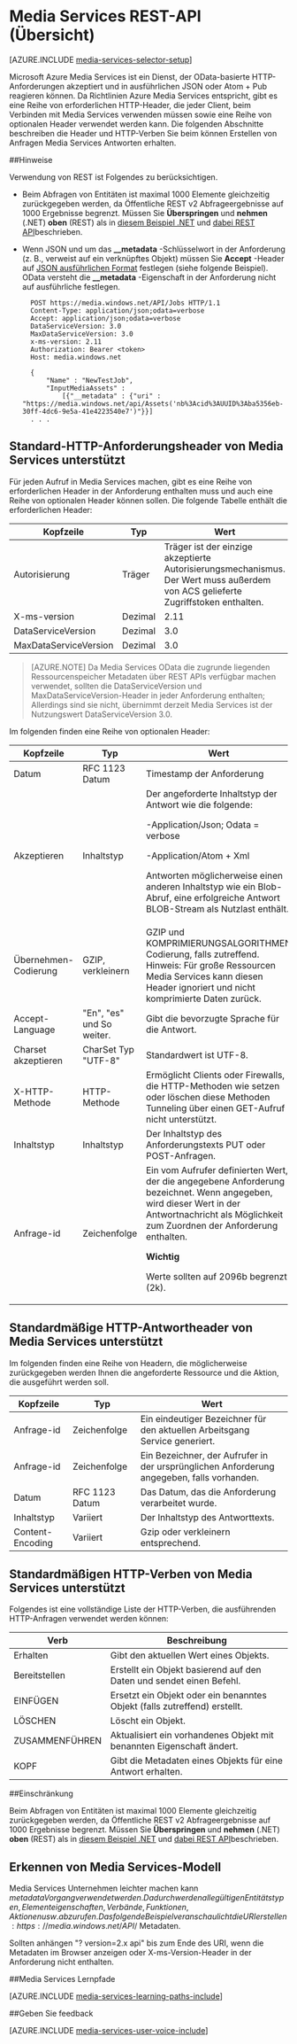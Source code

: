<properties 
    pageTitle="Übersicht über Media Services REST API | Microsoft Azure" 
    description="Media Services REST-API (Übersicht)" 
    services="media-services" 
    documentationCenter="" 
    authors="Juliako" 
    manager="erikre" 
    editor=""/>

<tags 
    ms.service="media-services" 
    ms.workload="media" 
    ms.tgt_pltfrm="na" 
    ms.devlang="dotnet" 
    ms.topic="article" 
    ms.date="10/12/2016"
    ms.author="juliako"/>


# <a name="media-services-rest-api-overview"></a>Media Services REST-API (Übersicht) 

[AZURE.INCLUDE [media-services-selector-setup](../../includes/media-services-selector-setup.md)]

Microsoft Azure Media Services ist ein Dienst, der OData-basierte HTTP-Anforderungen akzeptiert und in ausführlichen JSON oder Atom + Pub reagieren können. Da Richtlinien Azure Media Services entspricht, gibt es eine Reihe von erforderlichen HTTP-Header, die jeder Client, beim Verbinden mit Media Services verwenden müssen sowie eine Reihe von optionalen Header verwendet werden kann. Die folgenden Abschnitte beschreiben die Header und HTTP-Verben Sie beim können Erstellen von Anfragen Media Services Antworten erhalten.

##<a name="considerations"></a>Hinweise 

Verwendung von REST ist Folgendes zu berücksichtigen.

- Beim Abfragen von Entitäten ist maximal 1000 Elemente gleichzeitig zurückgegeben werden, da Öffentliche REST v2 Abfrageergebnisse auf 1000 Ergebnisse begrenzt. Müssen Sie **Überspringen** und **nehmen** (.NET) **oben** (REST) als in [diesem Beispiel .NET](media-services-dotnet-manage-entities.md#enumerating-through-large-collections-of-entities) und [dabei REST API](media-services-rest-manage-entities.md#enumerating-through-large-collections-of-entities)beschrieben. 

- Wenn JSON und um das **__metadata** -Schlüsselwort in der Anforderung (z. B., verweist auf ein verknüpftes Objekt) müssen Sie **Accept** -Header auf [JSON ausführlichen Format](http://www.odata.org/documentation/odata-version-3-0/json-verbose-format/) festlegen (siehe folgende Beispiel). OData versteht die **__metadata** -Eigenschaft in der Anforderung nicht auf ausführliche festlegen.  

        POST https://media.windows.net/API/Jobs HTTP/1.1
        Content-Type: application/json;odata=verbose
        Accept: application/json;odata=verbose
        DataServiceVersion: 3.0
        MaxDataServiceVersion: 3.0
        x-ms-version: 2.11
        Authorization: Bearer <token> 
        Host: media.windows.net
        
        {
            "Name" : "NewTestJob", 
            "InputMediaAssets" : 
                [{"__metadata" : {"uri" : "https://media.windows.net/api/Assets('nb%3Acid%3AUUID%3Aba5356eb-30ff-4dc6-9e5a-41e4223540e7')"}}]
        . . . 
        

## <a name="standard-http-request-headers-supported-by-media-services"></a>Standard-HTTP-Anforderungsheader von Media Services unterstützt

Für jeden Aufruf in Media Services machen, gibt es eine Reihe von erforderlichen Header in der Anforderung enthalten muss und auch eine Reihe von optionalen Header können sollen. Die folgende Tabelle enthält die erforderlichen Header:


Kopfzeile|Typ|Wert
---|---|---
Autorisierung|Träger|Träger ist der einzige akzeptierte Autorisierungsmechanismus. Der Wert muss außerdem von ACS gelieferte Zugriffstoken enthalten.
X-ms-version|Dezimal|2.11
DataServiceVersion|Dezimal|3.0
MaxDataServiceVersion|Dezimal|3.0



>[AZURE.NOTE] Da Media Services OData die zugrunde liegenden Ressourcenspeicher Metadaten über REST APIs verfügbar machen verwendet, sollten die DataServiceVersion und MaxDataServiceVersion-Header in jeder Anforderung enthalten; Allerdings sind sie nicht, übernimmt derzeit Media Services ist der Nutzungswert DataServiceVersion 3.0.

Im folgenden finden eine Reihe von optionalen Header:

Kopfzeile|Typ|Wert
---|---|---
Datum|RFC 1123 Datum|Timestamp der Anforderung
Akzeptieren|Inhaltstyp|Der angeforderte Inhaltstyp der Antwort wie die folgende:<p> -Application/Json; Odata = verbose<p> -Application/Atom + Xml<p> Antworten möglicherweise einen anderen Inhaltstyp wie ein Blob-Abruf, eine erfolgreiche Antwort BLOB-Stream als Nutzlast enthält.
Übernehmen-Codierung|GZIP, verkleinern|GZIP und KOMPRIMIERUNGSALGORITHMEN Codierung, falls zutreffend. Hinweis: Für große Ressourcen Media Services kann diesen Header ignoriert und nicht komprimierte Daten zurück.
Accept-Language|"En", "es" und So weiter.|Gibt die bevorzugte Sprache für die Antwort.
Charset akzeptieren|CharSet Typ "UTF-8"|Standardwert ist UTF-8.
X-HTTP-Methode|HTTP-Methode|Ermöglicht Clients oder Firewalls, die HTTP-Methoden wie setzen oder löschen diese Methoden Tunneling über einen GET-Aufruf nicht unterstützt.
Inhaltstyp|Inhaltstyp|Der Inhaltstyp des Anforderungstexts PUT oder POST-Anfragen.
Anfrage-id|Zeichenfolge|Ein vom Aufrufer definierten Wert, der die angegebene Anforderung bezeichnet. Wenn angegeben, wird dieser Wert in der Antwortnachricht als Möglichkeit zum Zuordnen der Anforderung enthalten. <p><p>**Wichtig**<p>Werte sollten auf 2096b begrenzt (2k).

## <a name="standard-http-response-headers-supported-by-media-services"></a>Standardmäßige HTTP-Antwortheader von Media Services unterstützt

Im folgenden finden eine Reihe von Headern, die möglicherweise zurückgegeben werden Ihnen die angeforderte Ressource und die Aktion, die ausgeführt werden soll.


Kopfzeile|Typ|Wert
---|---|---
Anfrage-id|Zeichenfolge|Ein eindeutiger Bezeichner für den aktuellen Arbeitsgang Service generiert.
Anfrage-id|Zeichenfolge|Ein Bezeichner, der Aufrufer in der ursprünglichen Anforderung angegeben, falls vorhanden.
Datum|RFC 1123 Datum|Das Datum, das die Anforderung verarbeitet wurde.
Inhaltstyp|Variiert|Der Inhaltstyp des Antworttexts.
Content-Encoding|Variiert|Gzip oder verkleinern entsprechend.


## <a name="standard-http-verbs-supported-by-media-services"></a>Standardmäßigen HTTP-Verben von Media Services unterstützt

Folgendes ist eine vollständige Liste der HTTP-Verben, die ausführenden HTTP-Anfragen verwendet werden können:


Verb|Beschreibung
---|---
Erhalten|Gibt den aktuellen Wert eines Objekts.
Bereitstellen|Erstellt ein Objekt basierend auf den Daten und sendet einen Befehl.
EINFÜGEN|Ersetzt ein Objekt oder ein benanntes Objekt (falls zutreffend) erstellt.
LÖSCHEN|Löscht ein Objekt.
ZUSAMMENFÜHREN|Aktualisiert ein vorhandenes Objekt mit benannten Eigenschaft ändert.
KOPF|Gibt die Metadaten eines Objekts für eine Antwort erhalten.

##<a name="limitation"></a>Einschränkung

Beim Abfragen von Entitäten ist maximal 1000 Elemente gleichzeitig zurückgegeben werden, da Öffentliche REST v2 Abfrageergebnisse auf 1000 Ergebnisse begrenzt. Müssen Sie **Überspringen** und **nehmen** (.NET) **oben** (REST) als in [diesem Beispiel .NET](media-services-dotnet-manage-entities.md#enumerating-through-large-collections-of-entities) und [dabei REST API](media-services-rest-manage-entities.md#enumerating-through-large-collections-of-entities)beschrieben. 


## <a name="discovering-media-services-model"></a>Erkennen von Media Services-Modell

Media Services Unternehmen leichter machen kann $metadata Vorgang verwendet werden. Dadurch werden alle gültigen Entitätstypen, Elementeigenschaften, Verbände, Funktionen, Aktionen usw. abzurufen. Das folgende Beispiel veranschaulicht die URI erstellen: https://media.windows.net/API/$ Metadaten.

Sollten anhängen "? version=2.x api" bis zum Ende des URI, wenn die Metadaten im Browser anzeigen oder X-ms-Version-Header in der Anforderung nicht enthalten.



##<a name="media-services-learning-paths"></a>Media Services Lernpfade

[AZURE.INCLUDE [media-services-learning-paths-include](../../includes/media-services-learning-paths-include.md)]

##<a name="provide-feedback"></a>Geben Sie feedback

[AZURE.INCLUDE [media-services-user-voice-include](../../includes/media-services-user-voice-include.md)]





 
